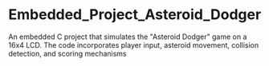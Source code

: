 # Embedded_Project_Asteroid_Dodger
An embedded C project that simulates the "Asteroid Dodger" game on a 16x4 LCD. The code incorporates player input, asteroid movement, collision detection, and scoring mechanisms
